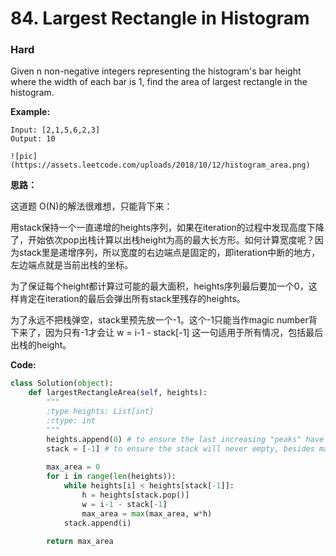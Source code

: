 # 84. Largest Rectangle in Histogram
### Hard

Given n non-negative integers representing the histogram's bar height where the width of each bar is 1, find the area of largest rectangle in the histogram.

**Example:**

```
Input: [2,1,5,6,2,3]
Output: 10

![pic](https://assets.leetcode.com/uploads/2018/10/12/histogram_area.png)
```

**思路：**

这道题 O(N)的解法很难想，只能背下来：

用stack保持一个一直递增的heights序列，如果在iteration的过程中发现高度下降了，开始依次pop出栈计算以出栈height为高的最大长方形。如何计算宽度呢？因为stack里是递增序列，所以宽度的右边端点是固定的，即iteration中断的地方，左边端点就是当前出栈的坐标。

为了保证每个height都计算过可能的最大面积，heights序列最后要加一个0，这样肯定在iteration的最后会弹出所有stack里残存的heights。

为了永远不把栈弹空，stack里预先放一个-1。这个-1只能当作magic number背下来了，因为只有-1才会让 w = i-1 - stack[-1] 这一句适用于所有情况，包括最后出栈的height。 

**Code:**
```python
class Solution(object):
    def largestRectangleArea(self, heights):
        """
        :type heights: List[int]
        :rtype: int
        """
        heights.append(0) # to ensure the last increasing "peaks" have chance to go out of stack 
        stack = [-1] # to ensure the stack will never empty, besides makes the w = i-1 - stack[-1] harmony on edge case of stack almost empty.
        
        max_area = 0
        for i in range(len(heights)):
            while heights[i] < heights[stack[-1]]:
                h = heights[stack.pop()]
                w = i-1 - stack[-1]
                max_area = max(max_area, w*h)
            stack.append(i)
        
        return max_area
```
